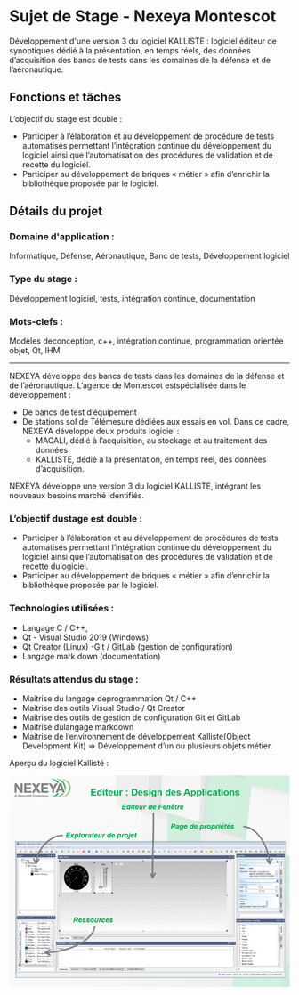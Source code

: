 # Sujet de Stage - Nexeya Montescot  

Développement d'une version 3 du logiciel KALLISTE : logiciel éditeur de synoptiques dédié à la présentation, en temps réels, des données d’acquisition des bancs de tests dans les domaines de la défense et de l’aéronautique.  

## Fonctions et tâches

L’objectif du stage est double :  
- Participer à l’élaboration et au développement de procédure de tests automatisés permettant l’intégration continue du développement du logiciel ainsi que l’automatisation des procédures de validation et de recette du logiciel.
- Participer au développement de briques « métier » afin d’enrichir la bibliothèque proposée par le logiciel.  

## Détails du projet

### Domaine d'application :  
Informatique, Défense, Aéronautique, Banc de tests, Développement logiciel  
### Type du stage : 
Développement logiciel, tests, intégration continue, documentation  
### Mots-clefs :
Modèles deconception, c++, intégration continue, programmation orientée objet, Qt, IHM  

---

NEXEYA développe des bancs de tests dans les domaines de la défense et de l’aéronautique. L’agence de Montescot estspécialisée dans le développement : 
- De bancs de test d’équipement
- De stations sol de Télémesure dédiées aux essais en vol. Dans ce cadre, NEXEYA développe deux produits logiciel : 
  - MAGALI, dédié à l’acquisition, au stockage et au traitement des données 
  - KALLISTE, dédié à la présentation, en temps réel, des données d’acquisition.  

NEXEYA développe une version 3 du logiciel KALLISTE, intégrant les nouveaux besoins marché identifiés. 

### L’objectif dustage est double : 
- Participer à l’élaboration et au développement de procédures de tests automatisés permettant l’intégration continue du développement du logiciel ainsi que l’automatisation des procédures de validation et de recette dulogiciel.
- Participer au développement de briques « métier » afin d’enrichir la bibliothèque proposée par le logiciel.  

### Technologies utilisées :  
- Langage C / C++, 
- Qt - Visual Studio 2019 (Windows)
- Qt Creator (Linux) -Git / GitLab (gestion de configuration) 
- Langage mark down (documentation)

### Résultats attendus du stage :   
- Maitrise du langage deprogrammation Qt / C++ 
- Maitrise des outils Visual Studio / Qt Creator 
- Maitrise des outils de gestion de configuration Git et GitLab 
- Maitrise dulangage markdown 
- Maitrise de l’environnement de développement Kalliste(Object Development Kit) => Développement d’un ou plusieurs objets métier.  

Aperçu du logiciel Kallisté :

![Aperçu du logiciel KALLISTE](https://github.com/alibertangelo/suivi-stage-INFO4/blob/main/images/Capture%20d%E2%80%99%C3%A9cran%202021-05-18%20160519.png)
